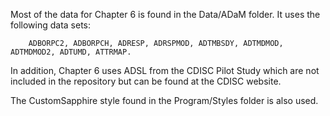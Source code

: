 Most of the data for Chapter 6 is found in the Data/ADaM folder. 
It uses the following data sets:

		ADBORPC2, ADBORPCH, ADRESP, ADRSPMOD, ADTMBSDY, ADTMDMOD, ADTMDMOD2, ADTUMD, ATTRMAP.
In addition, Chapter 6 uses ADSL from the CDISC Pilot Study which are not included in the repository but can be found at the CDISC website.

The CustomSapphire style found in the Program/Styles folder is also used.
